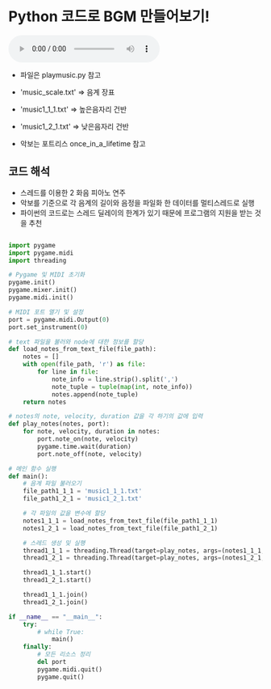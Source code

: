 # Python 코드로 BGM 만들어보기!

<audio controls>
  <source src="https://github.com/JYPJUN/python_bgm/blob/master/once_in_a_lifetime_se7th.m4a" type="audio/m4a">
</audio>

- 파일은 playmusic.py 참고

- 'music_scale.txt' => 음계 장표
- 'music1_1_1.txt' => 높은음자리 건반
- 'music1_2_1.txt' => 낮은음자리 건반
- 악보는 포트리스 once_in_a_lifetime 참고

## 코드 해석

- 스레드를 이용한 2 화음 피아노 연주
- 악보를 기준으로 각 음계의 길이와 음정을 파일화 한 데이터를 멀티스레드로 실행
- 파이썬의 코드로는 스레드 딜레이의 한계가 있기 때문에 프로그램의 지원을 받는 것을 추천

```python

import pygame
import pygame.midi
import threading

# Pygame 및 MIDI 초기화
pygame.init()
pygame.mixer.init()
pygame.midi.init()

# MIDI 포트 열기 및 설정
port = pygame.midi.Output(0)
port.set_instrument(0)

# text 파일을 불러와 node에 대한 정보를 할당
def load_notes_from_text_file(file_path):
    notes = []
    with open(file_path, 'r') as file:
        for line in file:
            note_info = line.strip().split(',')
            note_tuple = tuple(map(int, note_info))
            notes.append(note_tuple)
    return notes

# notes의 note, velocity, duration 값을 각 하기의 값에 입력
def play_notes(notes, port):
    for note, velocity, duration in notes:
        port.note_on(note, velocity)
        pygame.time.wait(duration)
        port.note_off(note, velocity)

# 메인 함수 실행
def main():
    # 음계 파일 불러오기
    file_path1_1_1 = 'music1_1_1.txt'
    file_path1_2_1 = 'music1_2_1.txt'

    # 각 파일의 값을 변수에 할당
    notes1_1_1 = load_notes_from_text_file(file_path1_1_1)
    notes1_2_1 = load_notes_from_text_file(file_path1_2_1)

    # 스레드 생성 및 실행
    thread1_1_1 = threading.Thread(target=play_notes, args=(notes1_1_1, port))
    thread1_2_1 = threading.Thread(target=play_notes, args=(notes1_2_1, port))

    thread1_1_1.start()
    thread1_2_1.start()

    thread1_1_1.join()
    thread1_2_1.join()

if __name__ == "__main__":
    try:
        # while True:
            main()
    finally:
        # 모든 리소스 정리
        del port
        pygame.midi.quit()
        pygame.quit()
```